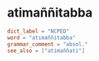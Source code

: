 # atimaññitabba

``` toml
dict_label = "NCPED"
word = "atimaññitabba"
grammar_comment = "absol."
see_also = ["atimaññati"]
```

